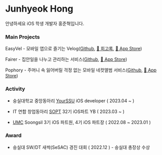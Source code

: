 # Junhyeok Hong

안녕하세요 iOS 학생 개발자 홍준혁입니다.

### Main Projects

EasyVel - 모바일 앱으로 즐기는 Velog([Github](https://github.com/SSUDevelog/EasyVel-iOS), [📄 회고록](https://preyhong.tistory.com/m/16), [🍎 App Store](https://apps.apple.com/kr/app/%EC%9D%B4%EC%A7%80%EB%B2%A8-easyvel/id6448953485))

Fairer - 집안일을 나누고 관리하는 서비스([Github](https://github.com/fairer-iOS/fairer-iOS), [🍎 App Store](https://apps.apple.com/kr/app/%ED%8E%98%EC%96%B4%EB%9F%AC-fairer/id6451104062))

Pophory - 주머니 속 잃어버릴 걱정 없는 모바일 네컷앨범 서비스([Github](https://github.com/TeamPophory/pophory-iOS), [🍎 App Store](https://apps.apple.com/kr/app/pophory/id6451004060))

### Activity

- 숭실대학교 중앙동아리 [YourSSU](https://intro.yourssu.com/) iOS developer ( 2023.04 ~ )

- IT 연합 창업동아리 [SOPT](https://sopt.org) 32기 iOS파트 YB ( 2023.03 ~ )

- [UMC](https://www.makeus.in/umc) Soongsil 3기 iOS 파트원, 4기 iOS 파트장 ( 2022.08 ~ 2023.01 )    

### Award

- 숭실대 SW/DT 새싹(SeSAC) 경진 대회 ( 2022.12 ) - 숭실대 총장상 수상

